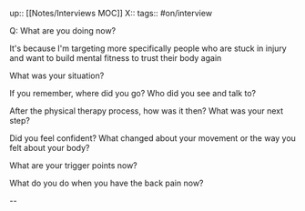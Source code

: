 up:: [[Notes/Interviews MOC]]
X::
tags:: #on/interview 

Q:
What are you doing now?

It's because I'm targeting more specifically people who are stuck in injury and want to build mental fitness to trust their body again

What was your situation?

If you remember, where did you go? Who did you see and talk to?

After the physical therapy process, how was it then? What was your next step?

Did you feel confident? What changed about your movement or the way you felt about your body?

What are your trigger points now?

What do you do when you have the back pain now?

--